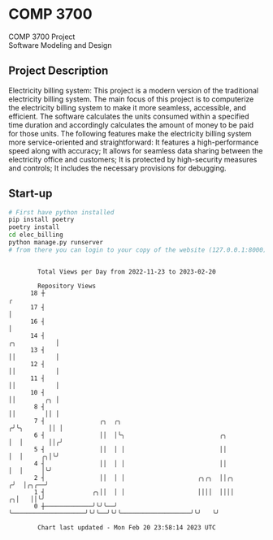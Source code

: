 # COMP 3700
COMP 3700 Project  
Software Modeling and Design
## Project Description
Electricity billing system: This project is a modern version of the traditional electricity billing system. The main focus of this project is to computerize the electricity billing system to make it more seamless, accessible, and efficient. The software calculates the units consumed within a specified time duration and accordingly calculates the amount of money to be paid for those units. The following features make the electricity billing system more service-oriented and straightforward: It features a high-performance speed along with accuracy; It allows for seamless data sharing between the electricity office and customers; It is protected by high-security measures and controls; It includes the necessary provisions for debugging.

## Start-up
```bash
# First have python installed
pip install poetry
poetry install
cd elec_billing
python manage.py runserver
# from there you can login to your copy of the website (127.0.0.1:8000), default creds are admin/admin
```

```

        Total Views per Day from 2022-11-23 to 2023-02-20

        Repository Views
      18 ┼                                                                                        ╭
      17 ┤                                                                                        │
      16 ┤                                                                                        │
      14 ┤                                                                           ╭╮           │
      13 ┤                                                                           ││           │
      12 ┤                                                                           ││           │
      11 ┤                                                                           ││           │
      10 ┤                                                                           ││        ╭╮ │
       8 ┤                                                                           ││        ││ │
       7 ┤               ╭╮  ╭╮                                                     ╭╯╰╮       ││ │
       6 ┤               ││  │╰╮                          ╭╮                        │  │       ││╭╯
       5 ┤               ││  │ │                          ││                        │  │     ╭╮│╰╯
       4 ┤               ││  │ │                          ││                        │  │     │╰╯
       2 ┤               ││  │ │                    ╭╮╭╮  ││╭╮                     ╭╯  │╭╮╭──╯
       1 ┤             ╭╮││  │ │                    ││││  ││││                   ╭╮│   ││╰╯
       0 ┼─────────────╯╰╯╰──╯ ╰────────────────────╯╰╯╰──╯╰╯╰───────────────────╯╰╯   ╰╯

        Chart last updated - Mon Feb 20 23:58:14 2023 UTC
        
```
